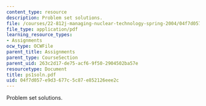 ```yaml
---
content_type: resource
description: Problem set solutions.
file: /courses/22-812j-managing-nuclear-technology-spring-2004/04f7d057e9d3677c5c87e852126eee2c_ps1soln.pdf
file_type: application/pdf
learning_resource_types:
- Assignments
ocw_type: OCWFile
parent_title: Assignments
parent_type: CourseSection
parent_uid: 263c2d17-de75-acf6-9f50-2904502ba57e
resourcetype: Document
title: ps1soln.pdf
uid: 04f7d057-e9d3-677c-5c87-e852126eee2c
---
```

Problem set solutions.

